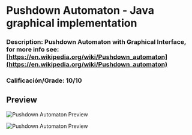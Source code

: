 # Pushdown Automaton - Java graphical implementation
### Description: Pushdown Automaton with Graphical Interface, for more info see: [https://en.wikipedia.org/wiki/Pushdown_automaton](https://en.wikipedia.org/wiki/Pushdown_automaton)
### Calificación/Grade: 10/10

## Preview
![Pushdown Automaton Preview](http://i.imgur.com/YHNaGul.png "Pushdown Automaton Preview")

![Pushdown Automaton Preview](http://i.imgur.com/szWluta.png "Pushdown Automaton Preview")
